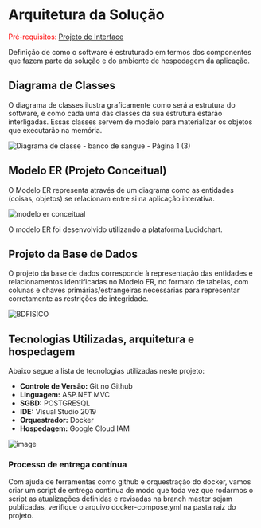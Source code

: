 # Arquitetura da Solução

<span style="color:red">Pré-requisitos: <a href="3-Projeto de Interface.md"> Projeto de Interface</a></span>

Definição de como o software é estruturado em termos dos componentes que fazem parte da solução e do ambiente de hospedagem da aplicação.

## Diagrama de Classes

O diagrama de classes ilustra graficamente como será a estrutura do software, e como cada uma das classes da sua estrutura estarão interligadas. Essas classes servem de modelo para materializar os objetos que executarão na memória.

![Diagrama de classe - banco de sangue - Página 1 (3)](https://user-images.githubusercontent.com/103156976/193410583-6be60dc5-0c77-48ce-8efc-6856a8c00001.jpeg)


## Modelo ER (Projeto Conceitual)

O Modelo ER representa através de um diagrama como as entidades (coisas, objetos) se relacionam entre si na aplicação interativa.

![modelo er conceitual](https://user-images.githubusercontent.com/103156976/193477105-dc9164ab-c294-430b-8f59-a56b3d8c3541.jpeg)

O modelo ER foi desenvolvido utilizando a plataforma Lucidchart.

## Projeto da Base de Dados

O projeto da base de dados corresponde à representação das entidades e relacionamentos identificadas no Modelo ER, no formato de tabelas, com colunas e chaves primárias/estrangeiras necessárias para representar corretamente as restrições de integridade.
 
![BDFISICO](https://user-images.githubusercontent.com/103156976/193477261-5e3243b5-6787-419d-b6f7-eb6b20c4b6ac.JPG)

## Tecnologias Utilizadas, arquitetura e hospedagem

Abaixo segue a lista de tecnologias utilizadas neste projeto:

- **Controle de Versão:** Git no Github
- **Linguagem:** ASP.NET MVC
- **SGBD:** POSTGRESQL
- **IDE:** Visual Studio 2019
- **Orquestrador:** Docker
- **Hospedagem:** Google Cloud IAM

![image](https://user-images.githubusercontent.com/112259936/198887846-65b43edc-656b-4a46-a23e-51897fe87903.png)

### Processo de entrega contínua

Com ajuda de ferramentas como github e orquestração do docker, vamos criar um script de entrega continua de modo que toda vez que rodarmos o script as atualizações definidas e revisadas na branch master sejam publicadas, verifique o arquivo docker-compose.yml na pasta raiz do projeto.

